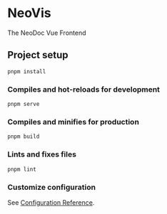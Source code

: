 # NeoVis

The NeoDoc Vue Frontend

## Project setup

```
pnpm install
```

### Compiles and hot-reloads for development

```
pnpm serve
```

### Compiles and minifies for production

```
pnpm build
```

### Lints and fixes files

```
pnpm lint
```

### Customize configuration

See [Configuration Reference](https://cli.vuejs.org/config/).
